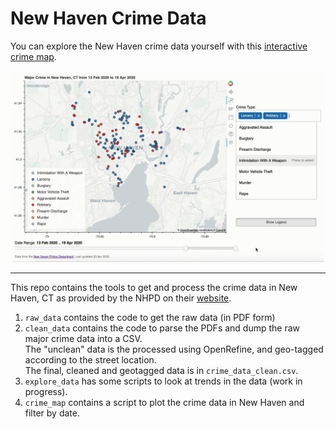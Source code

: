 # New Haven Crime Data 

You can explore the New Haven crime data yourself with this [interactive crime map](https://new-haven-crime-data.herokuapp.com/).

<p align="center">
<a href="https://new-haven-crime-data.herokuapp.com/"><img alt="New Haven Crime" src="./images/crime_map_demo.gif" width="500" /></a>
</p>

---

This repo contains the tools to get and process the crime data in New Haven, CT as provided by the NHPD on their [website](https://www.newhavenct.gov/gov/depts/nhpd/compstat_reports.htm).

1. `raw_data` contains the code to get the raw data (in PDF form)
2. `clean_data` contains the code to parse the PDFs and dump the raw major crime data into a CSV.  
   The "unclean" data is the processed using OpenRefine, and geo-tagged according to the street location.  
   The final, cleaned and geotagged data is in `crime_data_clean.csv`.
3. `explore_data` has some scripts to look at trends in the data (work in progress).
4. `crime_map` contains a script to plot the crime data in New Haven and filter by date. 




